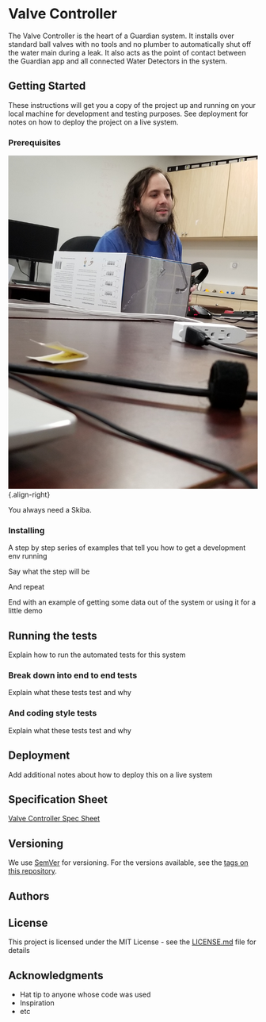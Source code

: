 # Valve Controller

The Valve Controller is the heart of a Guardian system. It installs over standard ball valves with no tools and no plumber to automatically shut off the water main during a leak. It also acts as the point of contact between the Guardian app and all connected Water Detectors in the system.

## Getting Started

These instructions will get you a copy of the project up and running on your local machine for development and testing purposes. See deployment for notes on how to deploy the project on a live system.

### Prerequisites
![20180413 154851](/uploads/skiba-pics/20180413-154851.jpg "20180413 154851"){.align-right}


You always need a Skiba.



### Installing

A step by step series of examples that tell you how to get a development env running

Say what the step will be



And repeat



End with an example of getting some data out of the system or using it for a little demo

## Running the tests

Explain how to run the automated tests for this system

### Break down into end to end tests

Explain what these tests test and why


### And coding style tests

Explain what these tests test and why


## Deployment

Add additional notes about how to deploy this on a live system

## Specification Sheet
[Valve Controller Spec Sheet](/uploads/valve-controller-spec-sheet.pdf "Valve Controller Spec Sheet")


## Versioning

We use [SemVer](http://semver.org/) for versioning. For the versions available, see the [tags on this repository](https://github.com/your/project/tags). 

## Authors



## License

This project is licensed under the MIT License - see the [LICENSE.md](LICENSE.md) file for details

## Acknowledgments

* Hat tip to anyone whose code was used
* Inspiration
* etc
